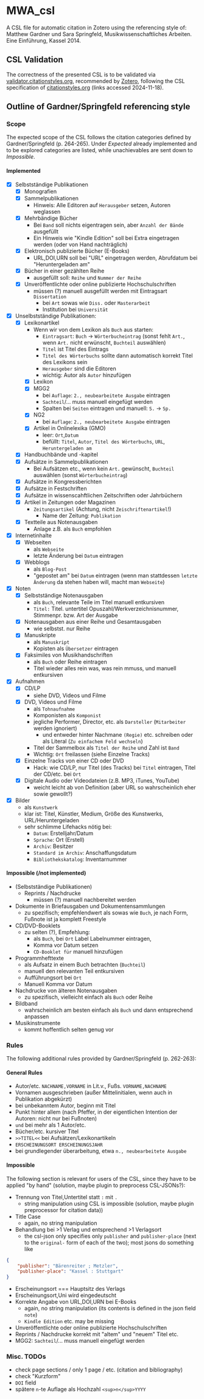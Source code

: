 # MWA_csl
A CSL file for automatic citation in Zotero using the referencing style of: Matthew Gardner und Sara Springfeld, Musikwissenschaftliches Arbeiten. Eine Einführung, Kassel 2014.

## CSL Validation
The correctness of the presented CSL is to be validated via [validator.citationstyles.org](https://validator.citationstyles.org/), recommended by [Zotero](https://www.zotero.org/support/dev/citation_styles/style_editing_step-by-step), following the CSL specification of [citationstyles.org](https://citationstyles.org/) (links accessed 2024-11-18).

## Outline of Gardner/Springfeld referencing style

### Scope
The expected scope of the CSL follows the citation categories defined by Gardner/Springfeld (p. 264-265). Under _Expected_ already implemented and to be explored categories are listed, while unachievables are sent down to _Impossible_.

#### Implemented

- [x] Selbstständige Publikationen
  - [x] Monografien
  - [x] Sammelpublikationen
    - Hinweis: Alle Editoren auf `Herausgeber` setzen, Autoren weglassen
  - [x] Mehrbändige Bücher
    - Bei `Band` soll nichts eigentragen sein, aber `Anzahl der Bände` ausgefüllt
    - Ein Hinweis wie "Kindle Edition" soll bei Extra eingetragen werden (oder von Hand nachträglich)
  - [x] Elektronisch publizierte Bücher (E-Books)
    - URL,DOI,URN soll bei "URL" eingetragen werden, Abrufdatum bei "Heruntergeladen am"
  - [x] Bücher in einer gezählten Reihe
    - ausgefüllt soll: `Reihe` und `Nummer der Reihe`
  - [x] Unveröffentlichte oder online publizierte Hochschulschriften
    - müssen (?) manuell ausgefüllt werden mit Eintragsart `Dissertation`
      - bei `Art` sowas wie `Diss.` oder `Masterarbeit`
      - Institution bei `Universität`
- [x] Unselbstständige Publikationen:
  - [x] Lexikonartikel
    - Wenn wir von dem Lexikon als `Buch` aus starten:
      - `Eintragsart`: `Buch` -> `Wörterbucheintrag` (sonst fehlt `Art.`, wenn `Art.` nicht erwünscht, `Buchteil` auswählen)
      - `Titel` ist Titel des Eintrags
      - `Titel des Wörterbuchs` sollte dann automatisch korrekt Titel des Lexikons sein
      - `Herausgeber` sind die Editoren
      - wichtig: Autor als `Autor` hinzufügen
    - [x] Lexikon
    - [x] MGG2
      - bei `Auflage`: `2., neubearbeitete Ausgabe` eintragen
      - `Sachteil`/... muss manuell eingefügt werden
      - Spalten bei `Seiten` eintragen und manuell: `S.` -> `Sp.`
    - [x] NG2
      - bei `Auflage`: `2., neubearbeitete Ausgabe` eintragen
    - [x] Artikel in Onlinelexika (GMO)
      - leer: `Ort`,`Datum`
      - befüllt: `Titel`, `Autor`, `Titel des Wörterbuchs`, `URL`, `Heruntergeladen am`
  - [x] Handbuchbände und -kapitel
  - [x] Aufsätze in Sammelpublikationen
    - Bei Aufsätzen etc., wenn kein `Art.` gewünscht, `Buchteil` auswählen (sonst `Wörterbucheintrag`)
  - [x] Aufsätze in Kongressberichten
  - [x] Aufsätze in Festschriften
  - [x] Aufsätze in wissenscahftlichen Zeitschriften oder Jahrbüchern
  - [x] Artikel in Zeitungen oder Magazinen
    - `Zeitungsartikel` (Achtung, nicht `Zeischriftenartikel`!)
      - Name der Zeitung: `Publikation`
  - [x] Textteile aus Notenausgaben
    - Anlage z.B. als `Buch` empfohlen
- [x] Internetinhalte
  - [x] Webseiten
    - als `Webseite`
    - letzte Änderung bei `Datum` eintragen
  - [x] Webblogs
    - als `Blog-Post`
    - "gepostet am" bei `Datum` eintragen (wenn man stattdessen `letzte Änderung` da stehen haben will, macht man `Webseite`)
- [x] Noten
  - [x] Selbstständige Notenausgaben
    - als `Buch`, relevante Teile im Titel manuell entkursiven
    - `Titel:` Titel. untertitel Opuszahl/Werkverzeichnisnummer, Stimmenpr. bzw. Art der Ausgabe
  - [x] Notenausgaben aus einer Reihe und Gesamtausgaben
    - wie selbstst. nur Reihe
  - [x] Manuskripte
    - als `Manuskript`
    - Kopisten als `Übersetzer` eintragen
  - [x] Faksimiles von Musikhandschriften
    - als `Buch` oder Reihe eintragen
    - Titel wieder alles rein was, was rein mmuss, und manuell entkursiven
- [x] Aufnahmen
  - [x] CD/LP
    - siehe DVD, Videos und Filme
  - [x] DVD, Videos und Filme
    - als `Tohnaufnahme`
    - Komponisten als `Komponist`
    - jegliche Performer, Director, etc. als `Darsteller` (`Mitarbeiter` werden ignoriert)
      - und entweder hinter Nachmane `(Regie)` etc. schreiben oder als Literal (`Zu einfachem Feld wechseln`)
    - Titel der Sammelbox als `Titel der Reihe` und Zahl ist `Band`
    - Wichtig: `Ort` freilassen (siehe Einzelne Tracks)
  - [x] Einzelne Tracks von einer CD oder DVD
    - Hack: wie CD/LP, nur Titel (des Tracks) bei `Titel` eintragen, Titel der CD/etc. bei `Ort`
  - [x] Digitale Audio oder Videodateien (z.B. MP3, iTunes, YouTube)
    - weicht leicht ab von Definition (aber URL so wahrscheinlich eher sowie gewollt?)
- [x] Bilder
  - als `Kunstwerk`
  - klar ist: Titel, Künstler, Medium, Größe des Kunstwerks, URL/Heruntergeladen
  - sehr schlimme Lifehacks nötig bei:
    - `Datum`: Erstelljahr/Datum
    - `Sprache`: Ort (Erstell)
    - `Archiv`: Besitzer
    - `Standard im Archiv`: Anschaffungsdatum
    - `Bibliothekskatalog`: Inventarnummer

#### Impossible (/not implemented)

- (Selbstständige Publikationen)
  - Reprints / Nachdrucke
    - müssen (?) manuell nachbereitet werden
- Dokumente in Briefausgaben und Dokumentensammlungen
  - zu spezifisch; empfehlendwert als sowas wie `Buch`, je nach Form, Fußnote ist ja komplett Freestyle
- CD/DVD-Booklets
  - zu selten (?), Empfehlung:
    - als `Buch`, bei `Ort` Label Labelnummer eintragen,
    - Komma vor Datum setzen
    - `CD-Booklet für` manuell hinzufügen
- Programmhefttexte
  - als Aufsatz in einem Buch betrachten (`Buchteil`)
  - manuell den relevanten Teil entkursiven
  - Aufführungsort bei `Ort`
  - Manuell Komma vor Datum
- Nachdrucke von älteren Notenausgaben
  - zu spezifisch, vielleicht einfach als `Buch` oder Reihe
- Bildband
  - wahrscheinlich am besten einfach als `Buch` und dann entsprechend anpassen
- Musikinstrumente
  - kommt hoffentlich selten genug vor

### Rules
The following additional rules provided by Gardner/Springfeld (p. 262-263):

#### General Rules
- Autor/etc. `NACHNAME,VORNAME` in Lit.v., Fußs. `VORNAME,NACHNAME`
- Vornamen ausgeschrieben (außer Mittelinitialen, wenn auch in Publikation abgekürzt)
- bei unbekanntem Autor, beginn mit Titel
- Punkt hinter allem (nach Pfeffer, in der eigentlichen Intention der Autoren: nicht nur bei Fußnoten)
- `und` bei mehr als 1 Autor/etc.
- Bücher/etc. kursiver Titel
- `>>TITEL<<` bei Aufsätzen/Lexikonartikeln
- `ERSCHEINUNGSORT ERSCHEINUNGSJAHR`
- bei grundlegender überarbeitung, etwa `n., neubearbeitete Ausgabe`

#### Impossible
The following section is relevant for users of the CSL, since they have to be applied "by hand" (solution, maybe plugin to preprocess CSL-JSONs?):

- Trennung von Titel,Untertitel statt `:` mit `.`
  - string manipulation using CSL is impossible (solution, maybe plugin preprocessor for citation data))
- Title Case
  - again, no string manipulation
- Behandlung bei >1 Verlag und entsprechend >1 Verlagsort
  - the csl-json only specifies only `publisher` and `publisher-place` (next to the `original-` form of each of the two); most jsons do something like
```json
{
    "publisher": "Bärenreiter ; Metzler",
    "publisher-place": "Kassel : Stuttgart"
}
```
- Erscheinungsort === Hauptsitz des Verlags
- Erscheinungsort,Uni wird eingedeutscht
- Korrekte Angabe von URL,DOI,URN bei E-Books
  - again, no string manipulation (its contents is defined in the json field `note`)
  - `Kindle Edition` etc. may be missing
- Unveröffentlichte oder online publizierte Hochschulschriften
- Reprints / Nachdrucke korrekt mit "altem" und "neuem" Titel etc.
- MGG2: `Sachteil`/... muss manuell eingefügt werden

### Misc. TODOs
- check page sections / only 1 page / etc. (citation and bibliography)
- check "Kurzform"
- `DOI` field
- spätere `n`-te Auflage als Hochzahl `<sup>n</sup>YYYY`

